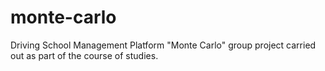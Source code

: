 # monte-carlo
Driving School Management Platform "Monte Carlo" group project carried out as part of the course of studies.
